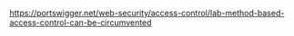 https://portswigger.net/web-security/access-control/lab-method-based-access-control-can-be-circumvented


